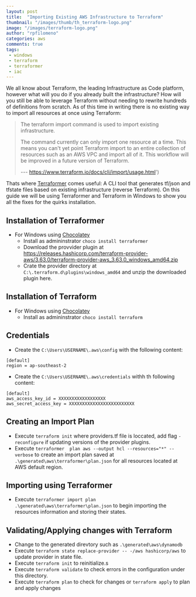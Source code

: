 ```yaml
---
layout: post
title:  "Importing Existing AWS Infrastructure to Terraform"
thumbnail: "/images/thumb/th_terraform-logo.png"
image: "/images/terraform-logo.png"
author: "rpfilomeno"
categories: aws
comments: true
tags:
 - windows
 - terraform
 - terraformer
 - iac
---
```


We all know about Terraform, the leading Infrastructure as Code platform, however what will you do if you already built the infrastructure? How will you still be able to leverage Terraform without needing to rewrite hundreds of definitions from scratch. As of this time in writing there is no existing way to import all resources at once using Terraform: 

> The terraform import command is used to import existing infrastructure.
>
> The command currently can only import one resource at a time. This means you can't yet point Terraform import to an entire collection of resources such as an AWS VPC and import all of it. This workflow will be improved in a future version of Terraform.
>
> --- https://www.terraform.io/docs/cli/import/usage.html')

Thats where [Terraformer](https://github.com/GoogleCloudPlatform/terraformer) comes useful: A CLI tool that generates tf/json and tfstate files based on existing infrastructure (reverse Terraform). On this guide we will be using Terraformer and Terraform in Windows to show you all the fixes for the quirks installation.

## Installation of Terraformer

- For Windows using [Chocolatey](https://chocolatey.org/)
    - Install as admininstrator ``choco install terraformer``
    - Download the provvider plugin at https://releases.hashicorp.com/terraform-provider-aws/3.63.0/terraform-provider-aws_3.63.0_windows_amd64.zip
    - Crate the provider directory at ``C:\.terraform.d\plugins\windows_amd64`` and unzip the downloaded plugin here.



## Installation of Terraform

- For Windows using [Chocolatey](https://chocolatey.org/)
    - Install as admininstrator ``choco install terraform``



## Credentials

- Create the ``C:\Users\USERNAME\.aws\config`` with the following content:
```
[default]
region = ap-southeast-2
```
- Create the ``C:\Users\USERNAME\.aws\credentials`` withh th following content:
```
[default]
aws_access_key_id = XXXXXXXXXXXXXXXXXX
aws_secret_access_key = XXXXXXXXXXXXXXXXXXXXXXXXX
```



## Creating an Import Plan

- Execute ``terraform init`` where providers.tf file is loccated, add flag ``-reconfigure`` if updating versions of the provider plugins.
- Execute ``terraformer  plan aws --output hcl --resources="*" --verbose`` to create an import plan saved at ``.\generated\aws\terraformer\plan.json`` for all resources located at AWS default region.



## Importing using Terraformer

- Execute ``terraformer import plan .\generated\aws\terraformer\plan.json`` to begin importing the resources information and storing their states.



## Validating/Applying changes with Terraform

- Change to the generated direvtory such as ``.\generated\aws\dynamodb``
- Execute ``terraform state replace-provider -- -/aws hashicorp/aws`` to update provider in state file.
- Execute ``terraform init`` to reinitialize.s
- Execute ``terraform validate`` to check errors in the configuration under this directory.
- Execute ``terraform plan`` to check for changes or ``terraform apply`` to plan and apply changes

